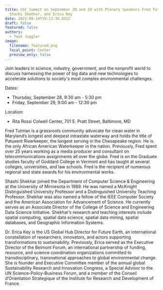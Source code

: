 ```yaml
---
title: CGC Summit on September 28 and 29 with Plenary Speakers Fred Tutman,
  Shashi Shekhar, and Erica Key
date: 2023-09-14T19:13:30.831Z
draft: false
featured: false
authors:
  - Task Juggler
image:
  filename: featured.png
  focal_point: Center
  preview_only: false
---
```

Join leaders in science, industry, government, and the nonprofit world to discuss harnessing the power of big data and new technologies to accelerate solutions to society's most complex environmental challenges.

<!--more-->

D﻿ates:
- Thursday, September 28, 9:30 am - 5:30 pm
- Friday, September 29, 9:00 am - 12:30 pm

L﻿ocation:
- Rita Rossi Colwell Center, 701 E. Pratt Street, Baltimore, MD

Fred Tutman is a grassroots community advocate for clean water in Maryland’s longest and deepest intrastate waterway and holds the title of Patuxent Riverkeeper, the longest serving in the Chesapeake region. He is the only African American Waterkeeper in the nation. Previously, Fred spent over 25 years working as a media producer and consultant on telecommunications assignments all over the globe. Fred is on the Graduate studies faculty of Goddard College in Vermont and has taught at several colleges, universities, and law schools. Fred is the recipient of numerous regional and state awards for his environmental works.

Shashi Shekhar joined the Department of Computer Science & Engineering at the University of Minnesota in 1989. He was named a McKnight Distinguished University Professor and a Distinguished University Teaching Professor. Shekhar was also named a fellow of the IEEE Computer Society and the American Association for Advancement of Science. He currently serves as an Associate Director of the College of Science and Engineering Data Science Initiative. Shekhar’s research and teaching interests include spatial computing, spatial data science, spatial data mining, spatial databases, and Geographic Information Systems.

Dr. Erica Key is the US Global Hub Director for Future Earth, an international constellation of researchers, innovators, and actors supporting transformations to sustainability. Previously, Erica served as the Executive Director of the Belmont Forum, an international partnership of funding, resource, and science coordination organizations committed to transdisciplinary, transnational approaches to global environmental change. She is founder and Executive Committee member of the annual global Sustainability Research and Innovation Congress, a Special Advisor to the UN Science-Policy-Business Forum, and a member of the Conseil d’Orientation Strategique of the Institute for Research and Development of France.